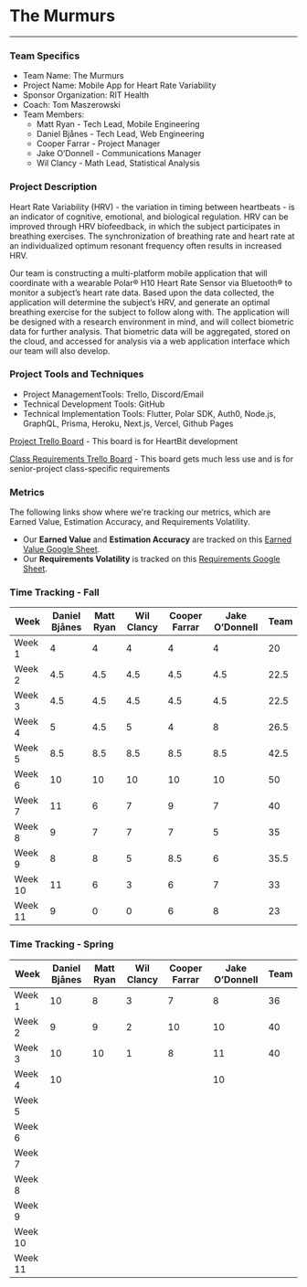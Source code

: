 # The Murmurs
____
### Team Specifics
* Team Name: The Murmurs
* Project Name: Mobile App for Heart Rate Variability
* Sponsor Organization: RIT Health
* Coach: Tom Maszerowski
* Team Members:
  * Matt Ryan - Tech Lead, Mobile Engineering
  * Daniel Bjånes - Tech Lead, Web Engineering
  * Cooper Farrar - Project Manager
  * Jake O’Donnell - Communications Manager
  * Wil Clancy - Math Lead, Statistical Analysis

### Project Description
Heart Rate Variability (HRV) - the variation in timing between heartbeats - is an indicator of cognitive, emotional, and biological regulation. HRV can be improved through HRV biofeedback, in which the subject participates in breathing exercises. The synchronization of breathing rate and heart rate at an individualized optimum resonant frequency often results in increased HRV.

Our team is constructing a multi-platform mobile application that will coordinate with a wearable Polar® H10 Heart Rate Sensor via Bluetooth® to monitor a subject’s heart rate data. Based upon the data collected, the application will determine the subject’s HRV, and generate an optimal breathing exercise for the subject to follow along with. The application will be designed with a research environment in mind, and will collect biometric data for further analysis. That biometric data will be aggregated, stored on the cloud, and accessed for analysis via a web application interface which our team will also develop.

### Project Tools and Techniques
* Project ManagementTools: Trello, Discord/Email
* Technical Development Tools: GitHub
* Technical Implementation Tools: Flutter, Polar SDK, Auth0, Node.js, GraphQL, Prisma, Heroku, Next.js, Vercel, Github Pages

[Project Trello Board](https://trello.com/b/ueuYUmMC/sprint-board) - This board is for HeartBit development

[Class Requirements Trello Board](https://trello.com/b/sDzUpJU4/hrvb-project) - This board gets much less use and is for senior-project class-specific requirements

### Metrics
The following links show where we're tracking our metrics, which are Earned Value, Estimation Accuracy, and Requirements Volatility.

* Our **Earned Value** and **Estimation Accuracy** are tracked on this [Earned Value Google Sheet](https://docs.google.com/spreadsheets/d/1NxkGBFmafHHqRpXOHWQqSmHBv_DfeUr9-NHHRBVPrrM/edit?usp=sharing).
* Our **Requirements Volatility** is tracked on this [Requirements Google Sheet](https://docs.google.com/spreadsheets/d/1fK_C5WwsW3p7STDUyuaPRBzx7tsjAXNvmWld0wRO8CU/edit?usp=sharing).

### Time Tracking - Fall

|Week         |Daniel Bjånes|Matt Ryan    |Wil Clancy |Cooper Farrar|Jake O’Donnell|Team       |
|-------------|-------------|-------------|-----------|-------------|--------------|-----------|
| Week 1      | 4           | 4           | 4         | 4           | 4            | 20        |
| Week 2      | 4.5         | 4.5         | 4.5       | 4.5         | 4.5          | 22.5      |
| Week 3      | 4.5         | 4.5         | 4.5       | 4.5         | 4.5          | 22.5      |
| Week 4      | 5           | 4.5         | 5         | 4           | 8            | 26.5      |
| Week 5      | 8.5         | 8.5         | 8.5       | 8.5         | 8.5          | 42.5      |
| Week 6      | 10          | 10          | 10        | 10          | 10           | 50        |
| Week 7      | 11          | 6           | 7         | 9           | 7            | 40        |
| Week 8      | 9           | 7           | 7         | 7           | 5            | 35        |
| Week 9      | 8           | 8           | 5         | 8.5         | 6            | 35.5      |
| Week 10     | 11          | 6           | 3         | 6           | 7            | 33        |
| Week 11     | 9           | 0           | 0         | 6           | 8            | 23        |

### Time Tracking - Spring

|Week         |Daniel Bjånes|Matt Ryan    |Wil Clancy |Cooper Farrar|Jake O’Donnell|Team       |
|-------------|-------------|-------------|-----------|-------------|--------------|-----------|
| Week 1      | 10          | 8           | 3         | 7           | 8            | 36        |
| Week 2      | 9           | 9           | 2         | 10          | 10           | 40        |
| Week 3      | 10          | 10          | 1         | 8           | 11           | 40        |
| Week 4      | 10          |             |           |             | 10           |           |
| Week 5      |             |             |           |             |              |           |
| Week 6      |             |             |           |             |              |           |
| Week 7      |             |             |           |             |              |           |
| Week 8      |             |             |           |             |              |           |
| Week 9      |             |             |           |             |              |           |
| Week 10     |             |             |           |             |              |           |
| Week 11     |             |             |           |             |              |           |
